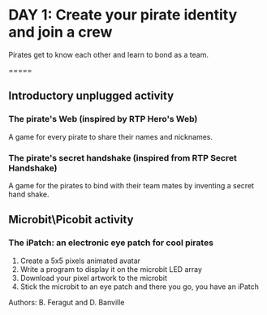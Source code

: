 # DAY 1: Create your pirate identity and join a crew

Pirates get to know each other and learn to bond as a team.

=====
## Introductory unplugged activity

### The pirate's Web (inspired by RTP Hero's Web)

A game for every pirate to share their names and nicknames.

### The pirate's secret handshake (inspired from RTP Secret Handshake)

A game for the pirates to bind with their team mates by inventing a secret hand shake. 

## Microbit\Picobit activity

### The iPatch: an electronic eye patch for cool pirates

1. Create a 5x5 pixels animated avatar
2. Write a program to display it on the microbit LED array
3. Download your pixel artwork to the microbit
4. Stick the microbit to an eye patch and there you go, you have an iPatch

Authors: B. Feragut and D. Banville
